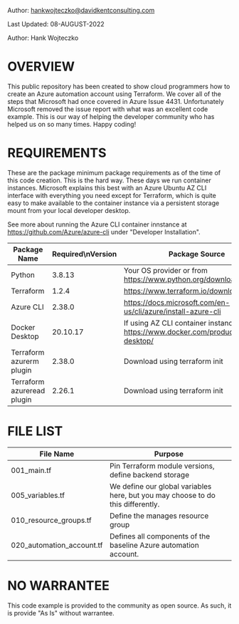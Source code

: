 Author: hankwojteczko@davidkentconsulting.com

Last Updated: 08-AUGUST-2022

Author: Hank Wojteczko

OVERVIEW
========
This public repository has been created to show cloud programmers how to create an Azure
automation account using Terraform. We cover all of the steps that Microsoft had once
covered in Azure Issue 4431. Unfortunately Microsoft removed the issue report with
what was an excellent code example. This is our way of helping the developer community
who has helped us on so many times. Happy coding!

REQUIREMENTS
============
These are the package minimum package requirements as of the time of this code creation.
This is the hard way. These days we run container instances. Microsoft explains this best
with an Azure Ubuntu AZ CLI interface with everything you need except for Terraform,
which is quite easy to make available to the container instance via a persistent
storage mount from your local developer desktop. 

See more about running the Azure CLI container innstance at https://github.com/Azure/azure-cli under
"Developer Installation".

| Package Name                   | Required\nVersion | Package Source                                                                      |
|--------------------------------|-------------------|-------------------------------------------------------------------------------------|
| Python                         | 3.8.13            | Your OS provider or from https://www.python.org/downloads/                          |
| Terraform                      | 1.2.4             | https://www.terraform.io/downloads                                                  |
| Azure CLI                      | 2.38.0            | https://docs.microsoft.com/en-us/cli/azure/install-azure-cli                        |
| Docker Desktop                 | 20.10.17          | If using AZ CLI container instance, https://www.docker.com/products/docker-desktop/ |
| Terraform azurerm plugin       | 2.38.0            | Download using terraform init                                                       |
| Terraform azureread plugin     | 2.26.1            | Download using terraform init                                                       |

FILE LIST
=========
| File Name                 | Purpose                                                                        |
|---------------------------|--------------------------------------------------------------------------------|
| 001_main.tf               | Pin Terraform module versions, define backend storage                          |
| 005_variables.tf          | We define our global variables here, but you may choose to do this differently.|
| 010_resource_groups.tf    | Define the manages resource group                                              |
| 020_automation_account.tf | Defines all components of the baseline Azure automation account.               |

NO WARRANTEE
============
This code example is provided to the community as open source. As such, it is provide "As Is" without
warrantee.